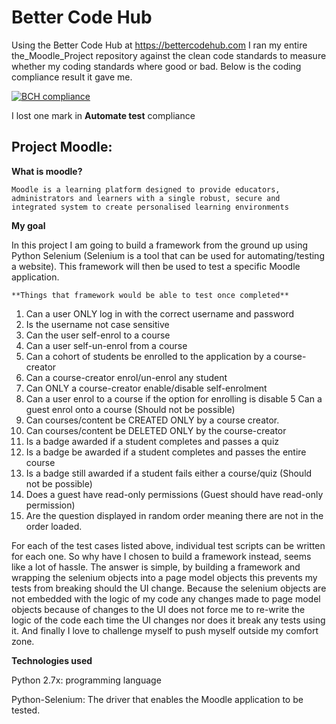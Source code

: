 # Better Code Hub

Using the Better Code Hub at https://bettercodehub.com I ran my entire the_Moodle_Project repository against the clean code standards to measure whether my coding standards where good or bad. Below is the coding compliance result it gave me.

[![BCH compliance](https://bettercodehub.com/edge/badge/EgbieAndersonUku1/the_Moodle_Project?branch=master)](https://bettercodehub.com/)

I lost one mark in **Automate test** compliance

## Project Moodle: 

**What is moodle?**

`Moodle is a learning platform designed to provide educators, administrators and learners with a single robust, secure and integrated system to create personalised learning environments`

**My goal**

In this project I am going to build a framework from the ground up using Python Selenium (Selenium is a tool that can be used for automating/testing a website). This framework will then be used to test a specific Moodle application.

`**Things that framework would be able to test once completed**` 

1. Can a user ONLY log in with the correct username and password
2. Is the username not case sensitive
3. Can the user self-enrol to a course
4. Can a user self-un-enrol from a course
4. Can a cohort of students be enrolled to the application by a course-creator
5. Can a course-creator enrol/un-enrol any student
5. Can ONLY a course-creator enable/disable self-enrolment
5. Can a user enrol to a course if the option for enrolling is disable
5  Can a guest enrol onto a course (Should not be possible)
5. Can courses/content be CREATED ONLY by a course creator.
5. Can courses/content be DELETED ONLY by the course-creator
7. Is a badge awarded if a student completes and passes a quiz
8. Is a badge be awarded if a student completes and passes the entire course
9. Is a badge still awarded if a student fails either a course/quiz (Should not be possible)
10. Does a guest have read-only permissions (Guest should have read-only permission)
11. Are the question displayed in random order meaning there are not in the order loaded.


For each of the test cases listed above, individual test scripts can be written for each one. So why have I chosen to build a framework instead, seems like a lot of hassle. The answer is simple, by building a framework and wrapping the selenium objects into a page model objects this prevents my tests from breaking should the UI change. Because the selenium objects are not embedded with the logic of my code any changes made to page model objects because of changes to the UI does not force me to re-write the logic of the code each time the UI changes nor does it break any tests using it. And finally I love to challenge myself to push myself outside my comfort zone.


**Technologies used**

Python 2.7x: programming language

Python-Selenium: The driver that enables the Moodle application to be tested.

